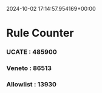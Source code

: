 2024-10-02 17:14:57.954169+00:00
# Rule Counter 
 ### UCATE : 485900

 ### Veneto : 86513

 ### Allowlist : 13930